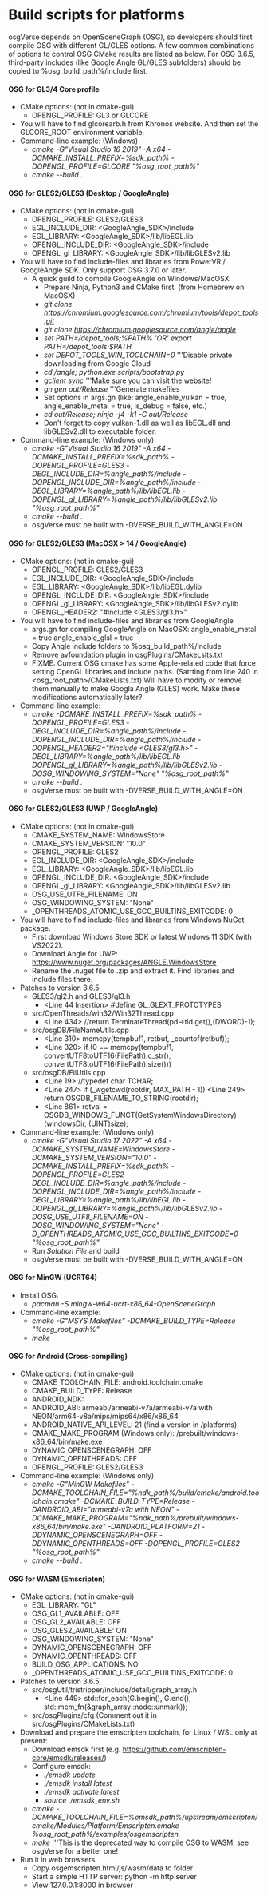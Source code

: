 # Build scripts for platforms
osgVerse depends on OpenSceneGraph (OSG), so developers should first compile OSG with different GL/GLES options. A few common combinations of options to control OSG CMake results are listed as below.
For OSG 3.6.5, third-party includes (like Google Angle GL/GLES subfolders) should be copied to %osg_build_path%/include first.

#### OSG for GL3/4 Core profile
* CMake options: (not in cmake-gui)
  * OPENGL_PROFILE: GL3 or GLCORE
* You will have to find glcorearb.h from Khronos website. And then set the GLCORE_ROOT environment variable.
* Command-line example: (Windows)
  * <em>cmake -G"Visual Studio 16 2019" -A x64 -DCMAKE_INSTALL_PREFIX=%sdk_path% -DOPENGL_PROFILE=GLCORE "%osg_root_path%"</em>
  * <em>cmake --build .</em>

#### OSG for GLES2/GLES3 (Desktop / GoogleAngle)
* CMake options: (not in cmake-gui)
  * OPENGL_PROFILE: GLES2/GLES3
  * EGL_INCLUDE_DIR: <GoogleAngle_SDK>/include
  * EGL_LIBRARY: <GoogleAngle_SDK>/lib/libEGL.lib
  * OPENGL_INCLUDE_DIR: <GoogleAngle_SDK>/include
  * OPENGL_gl_LIBRARY: <GoogleAngle_SDK>/lib/libGLESv2.lib
* You will have to find include-files and libraries from PowerVR / GoogleAngle SDK. Only support OSG 3.7.0 or later.
  * A quick guild to compile GoogleAngle on Windows/MacOSX
    * Prepare Ninja, Python3 and CMake first. (from Homebrew on MacOSX)
    * <em>git clone https://chromium.googlesource.com/chromium/tools/depot_tools.git</em>
    * <em>git clone https://chromium.googlesource.com/angle/angle</em>
    * <em>set PATH=<path>/depot_tools;%PATH% 'OR' export PATH=<path>/depot_tools:$PATH</em>
    * <em>set DEPOT_TOOLS_WIN_TOOLCHAIN=0</em>  '''Disable private downloading from Google Cloud
    * <em>cd <path>/angle; python.exe scripts/bootstrap.py</em>
    * <em>gclient sync</em>  '''Make sure you can visit the website!
    * <em>gn gen out/Release</em>  '''Generate makefiles
    * Set options in args.gn</em> (like: angle_enable_vulkan = true, angle_enable_metal = true, is_debug = false, etc.)
    * <em>cd out/Release; ninja -j4 -k1 -C out/Release</em>
    * Don't forget to copy vulkan-1.dll as well as libEGL.dll and libGLESv2.dll to executable folder.
* Command-line example: (Windows only)
  * <em>cmake -G"Visual Studio 16 2019" -A x64 -DCMAKE_INSTALL_PREFIX=%sdk_path% -DOPENGL_PROFILE=GLES3 -DEGL_INCLUDE_DIR=%angle_path%/include -DOPENGL_INCLUDE_DIR=%angle_path%/include -DEGL_LIBRARY=%angle_path%/lib/libEGL.lib -DOPENGL_gl_LIBRARY=%angle_path%/lib/libGLESv2.lib "%osg_root_path%"</em>
  * <em>cmake --build .</em>
  * osgVerse must be built with -DVERSE_BUILD_WITH_ANGLE=ON

#### OSG for GLES2/GLES3 (MacOSX > 14 / GoogleAngle)
* CMake options: (not in cmake-gui)
  * OPENGL_PROFILE: GLES2/GLES3
  * EGL_INCLUDE_DIR: <GoogleAngle_SDK>/include
  * EGL_LIBRARY: <GoogleAngle_SDK>/lib/libEGL.dylib
  * OPENGL_INCLUDE_DIR: <GoogleAngle_SDK>/include
  * OPENGL_gl_LIBRARY: <GoogleAngle_SDK>/lib/libGLESv2.dylib
  * OPENGL_HEADER2: "#include <GLES3/gl3.h>"
* You will have to find include-files and libraries from GoogleAngle 
  * args.gn for compiling GoogleAngle on MacOSX:
    angle_enable_metal = true
    angle_enable_glsl = true
  * Copy Angle include folders to %osg_build_path%/include
  * Remove avfoundation plugin in osgPlugins/CMakeLsits.txt
  * <cm>FIXME: Current OSG cmake has some Apple-related code that force setting OpenGL libraries and include paths.
        (Satrting from line 240 in <osg_root_path>/CMakeLists.txt) Will have to modify or remove them manually to
        make Googla Angle (GLES) work. Make these modifications automatically later?</cm>
* Command-line example:
  * <em>cmake -DCMAKE_INSTALL_PREFIX=%sdk_path% -DOPENGL_PROFILE=GLES3 -DEGL_INCLUDE_DIR=%angle_path%/include -DOPENGL_INCLUDE_DIR=%angle_path%/include -DOPENGL_HEADER2="#include <GLES3/gl3.h>" -DEGL_LIBRARY=%angle_path%/lib/libEGL.lib -DOPENGL_gl_LIBRARY=%angle_path%/lib/libGLESv2.lib -DOSG_WINDOWING_SYSTEM="None" "%osg_root_path%"</em>
  * <em>cmake --build .</em>
  * osgVerse must be built with -DVERSE_BUILD_WITH_ANGLE=ON

#### OSG for GLES2/GLES3 (UWP / GoogleAngle)
* CMake options: (not in cmake-gui)
  * CMAKE_SYSTEM_NAME: WindowsStore
  * CMAKE_SYSTEM_VERSION: "10.0"
  * OPENGL_PROFILE: GLES2
  * EGL_INCLUDE_DIR: <GoogleAngle_SDK>/include
  * EGL_LIBRARY: <GoogleAngle_SDK>/lib/libEGL.lib
  * OPENGL_INCLUDE_DIR: <GoogleAngle_SDK>/include
  * OPENGL_gl_LIBRARY: <GoogleAngle_SDK>/lib/libGLESv2.lib
  * OSG_USE_UTF8_FILENAME: ON
  * OSG_WINDOWING_SYSTEM: "None"
  * _OPENTHREADS_ATOMIC_USE_GCC_BUILTINS_EXITCODE: 0
* You will have to find include-files and libraries from Windows NuGet package.
  * First download Windows Store SDK or latest Windows 11 SDK (with VS2022).
  * Download Angle for UWP: https://www.nuget.org/packages/ANGLE.WindowsStore
  * Rename the .nuget file to .zip and extract it. Find libraries and include files there.
* Patches to version 3.6.5
  * GLES3/gl2.h and GLES3/gl3.h
    * <Line 44 Insertion> #define GL_GLEXT_PROTOTYPES
  * src/OpenThreads/win32/Win32Thread.cpp
    * <Line 434> //return TerminateThread(pd->tid.get(),(DWORD)-1);
  * src/osgDB/FileNameUtils.cpp
    * <Line 310> memcpy(tempbuf1, retbuf, _countof(retbuf));
    * <Line 320> if (0 == memcpy(tempbuf1, convertUTF8toUTF16(FilePath).c_str(), convertUTF8toUTF16(FilePath).size()))
  * src/osgDB/FilUtils.cpp
    * <Line 19> //typedef char TCHAR;
    * <Line 247> if (_wgetcwd(rootdir, MAX_PATH - 1))
      <Line 249> return OSGDB_FILENAME_TO_STRING(rootdir);
    * <Line 861> retval = OSGDB_WINDOWS_FUNCT(GetSystemWindowsDirectory)(windowsDir, (UINT)size);
* Command-line example: (Windows only)
  * <em>cmake -G"Visual Studio 17 2022" -A x64 -DCMAKE_SYSTEM_NAME=WindowsStore -DCMAKE_SYSTEM_VERSION="10.0" -DCMAKE_INSTALL_PREFIX=%sdk_path% -DOPENGL_PROFILE=GLES2 -DEGL_INCLUDE_DIR=%angle_path%/include -DOPENGL_INCLUDE_DIR=%angle_path%/include -DEGL_LIBRARY=%angle_path%/lib/libEGL.lib -DOPENGL_gl_LIBRARY=%angle_path%/lib/libGLESv2.lib -DOSG_USE_UTF8_FILENAME=ON -DOSG_WINDOWING_SYSTEM="None" -D_OPENTHREADS_ATOMIC_USE_GCC_BUILTINS_EXITCODE=0 "%osg_root_path%"</em>
  * Run <em>Solution File</em> and build
  * osgVerse must be built with -DVERSE_BUILD_WITH_ANGLE=ON

#### OSG for MinGW (UCRT64)
* Install OSG:
  * <em>pacman -S mingw-w64-ucrt-x86_64-OpenSceneGraph</em>
* Command-line example:
  * <em>cmake -G"MSYS Makefiles" -DCMAKE_BUILD_TYPE=Release "%osg_root_path%"</em>
  * <em>make</em>

#### OSG for Android (Cross-compiling)
* CMake options: (not in cmake-gui)
  * CMAKE_TOOLCHAIN_FILE: android.toolchain.cmake
  * CMAKE_BUILD_TYPE: Release
  * ANDROID_NDK: <Android NDK path>
  * ANDROID_ABI: armeabi/armeabi-v7a/armeabi-v7a with NEON/arm64-v8a/mips/mips64/x86/x86_64
  * ANDROID_NATIVE_API_LEVEL: 21 (find a version in <Android NDK path>/platforms)
  * CMAKE_MAKE_PROGRAM (Windows only): <Android NDK path>/prebuilt/windows-x86_64/bin/make.exe
  * DYNAMIC_OPENSCENEGRAPH: OFF
  * DYNAMIC_OPENTHREADS: OFF
  * OPENGL_PROFILE: GLES2/GLES3
* Command-line example: (Windows only)
  * <em>cmake -G"MinGW Makefiles" -DCMAKE_TOOLCHAIN_FILE="%ndk_path%/build/cmake/android.toolchain.cmake" -DCMAKE_BUILD_TYPE=Release -DANDROID_ABI="armeabi-v7a with NEON" -DCMAKE_MAKE_PROGRAM="%ndk_path%/prebuilt/windows-x86_64/bin/make.exe" -DANDROID_PLATFORM=21 -DDYNAMIC_OPENSCENEGRAPH=OFF -DDYNAMIC_OPENTHREADS=OFF -DOPENGL_PROFILE=GLES2 "%osg_root_path%"</em>
  * <em>cmake --build .</em>

#### OSG for WASM (Emscripten)
* CMake options: (not in cmake-gui)
  * EGL_LIBRARY: "GL"
  * OSG_GL1_AVAILABLE: OFF
  * OSG_GL2_AVAILABLE: OFF
  * OSG_GLES2_AVAILABLE: ON
  * OSG_WINDOWING_SYSTEM: "None"
  * DYNAMIC_OPENSCENEGRAPH: OFF
  * DYNAMIC_OPENTHREADS: OFF
  * BUILD_OSG_APPLICATIONS: NO
  * _OPENTHREADS_ATOMIC_USE_GCC_BUILTINS_EXITCODE: 0
* Patches to version 3.6.5
  * src/osgUtil/tristripper/include/detail/graph_array.h
    * <Line 449> std::for_each(G.begin(), G.end(), std::mem_fn(&graph_array<N>::node::unmark));
  * src/osgPlugins/cfg (Comment out it in src/osgPlugins/CMakeLists.txt)
* Download and prepare the emscripten toolchain, for Linux / WSL only at present:
  * Download emsdk first (e.g. https://github.com/emscripten-core/emsdk/releases/)
  * Configure emsdk:
    * <em>./emsdk update</em>
    * <em>./emsdk install latest</em>
    * <em>./emsdk activate latest</em>
    * <em>source ./emsdk_env.sh</em>
  * <em>cmake -DCMAKE_TOOLCHAIN_FILE=%emsdk_path%/upstream/emscripten/cmake/Modules/Platform/Emscripten.cmake %osg_root_path%/examples/osgemscripten</em>
  * <em>make</em>  '''This is the deprecated way to compile OSG to WASM, see osgVerse for a better one!
* Run it in web browsers
  * Copy osgemscripten.html/js/wasm/data to folder
  * Start a simple HTTP server: python -m http.server
  * View 127.0.0.1:8000 in browser